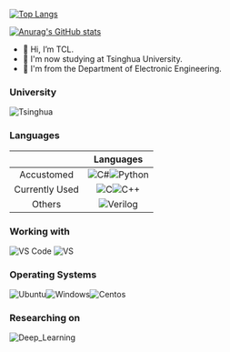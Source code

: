 [![Top Langs](https://github-readme-stats.vercel.app/api/top-langs/?username=TCL606&layout=compact&hide=jupyter%20notebook)](https://github.com/anuraghazra/github-readme-stats)

[![Anurag's GitHub stats](https://github-readme-stats.vercel.app/api?username=TCL606&show_icons=true&theme=dark&title_color=87CEEB&text_color=7B68EE)](https://github.com/anuraghazra/github-readme-stats)

- 👋 Hi, I’m TCL.
- 👀 I'm now studying at Tsinghua University.
- 🌱 I'm from the Department of Electronic Engineering.

### University
![Tsinghua](https://img.shields.io/badge/Tsinghua-9187FF?style=for-the-badge&logo=fathom&logoColor=white)
### Languages

<!-- Verilog doesn't has its own icon now, use velog's instead -->

||Languages|
|:---:|:---:|
|Accustomed|![C#](https://img.shields.io/badge/C%23-239120?style=for-the-badge&logo=csharp&logoColor=white)![Python](https://img.shields.io/badge/Python-3776AB?style=for-the-badge&logo=python&logoColor=yellow)|
|Currently Used|![C](https://img.shields.io/badge/C-A8B9CC?style=for-the-badge&logo=c&logoColor=white)![C++](https://img.shields.io/badge/C%2B%2B-00599C?style=for-the-badge&logo=c%2B%2B&logoColor=white) 
|Others| ![Verilog](https://img.shields.io/badge/Verilog-B2B7F8?style=for-the-badge&logo=velog&logoColor=white)|

### Working with

![VS Code](https://img.shields.io/badge/Visual%20Studio%20Code-007ACC?style=for-the-badge&logo=visual%20studio%20code&logoColor=white) ![VS](https://img.shields.io/badge/Visual%20Studio-5C2D91?style=for-the-badge&logo=visual%20studio&logoColor=white)

### Operating Systems

![Ubuntu](https://img.shields.io/badge/Ubuntu-E95420?style=for-the-badge&logo=ubuntu&logoColor=white)![Windows](https://img.shields.io/badge/Windows-0078D6?style=for-the-badge&logo=windows&logoColor=black)![Centos](https://img.shields.io/badge/Centos-262577?style=for-the-badge&logo=centos&logoColor=white)

### Researching on

![Deep_Learning](https://img.shields.io/badge/Deep_Learning-FD5750?style=for-the-badge&logo=serverless&logoColor=white)

<!---
TCL606/TCL606 is a ✨ special ✨ repository because its `README.md` (this file) appears on your GitHub profile.
You can click the Preview link to take a look at your changes.
--->
